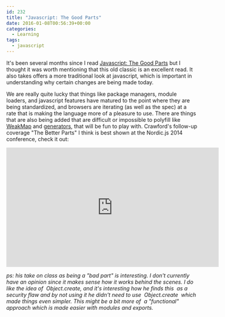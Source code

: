 ```yaml
---
id: 232
title: "Javascript: The Good Parts"
date: 2016-01-08T00:56:39+00:00
categories:
  - Learning
tags:
  - javascript
---
```


It's been several months since I read [Javascript: The Good Parts](http://shop.oreilly.com/product/9780596517748.do) but I thought it was worth mentioning that this old classic is an excellent read. It also takes offers a more traditional look at javascript, which is important in understanding why certain changes are being made today.

We are really quite lucky that things like package managers, module loaders, and javascript features have matured to the point where they are being standardized, and browsers are iterating (as well as the spec) at a rate that is making the language more of a pleasure to use. There are things that are also being added that are difficult or impossible to polyfill like [WeakMap](https://developer.mozilla.org/en/docs/Web/JavaScript/Reference/Global_Objects/WeakMap) and [generators](https://developer.mozilla.org/en-US/docs/Web/JavaScript/Reference/Statements/function*), that will be fun to play with. Crawford's follow-up coverage "The Better Parts" I think is best shown at the Nordic.js 2014 conference, check it out:

<iframe width="560" height="315" src="https://www.youtube.com/embed/PSGEjv3Tqo0" frameborder="0" allow="accelerometer; autoplay; encrypted-media; gyroscope; picture-in-picture" allowfullscreen></iframe>

_ps: his take on <span class="lang:default decode:true  crayon-inline">class</span> as being a "bad part" is interesting. I don't currently have an opinion since it makes sense how it works behind the scenes. I do like the idea of  <span class="lang:default decode:true  crayon-inline">Object.create</span>, and it's interesting how he finds <span class="lang:default decode:true  crayon-inline">this</span>  as a security flaw and by not using it he didn't need to use  <span class="lang:default decode:true  crayon-inline">Object.create</span>  which made things even simpler. This might be a bit more of  a "functional" approach which is made easier with modules and exports._
